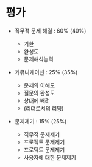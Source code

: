 # 평가 
- 직무적 문제 해결 : 60% (40%)
   - 기한
   - 완성도
   - 문제해석능력
   
- 커뮤니케이션 : 25% (35%)
   - 문제의 이해도
   - 질문의 완성도
   - 상대에 배려
   - (리더로서의 리딩)
 
 - 문제제기 : 15% (25%)
   - 직무적 문제제기
   - 프로젝트 문제제기
   - 프로덕트 문제제기
   - 사용자에 대한 문제제기
